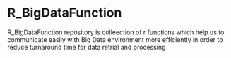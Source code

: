 # R_BigDataFunction
R_BigDataFunction repository is colleection of r functions which help us to communicate easily with Big Data environment more efficiently in order to reduce turnaround time for data retrial and processing 
